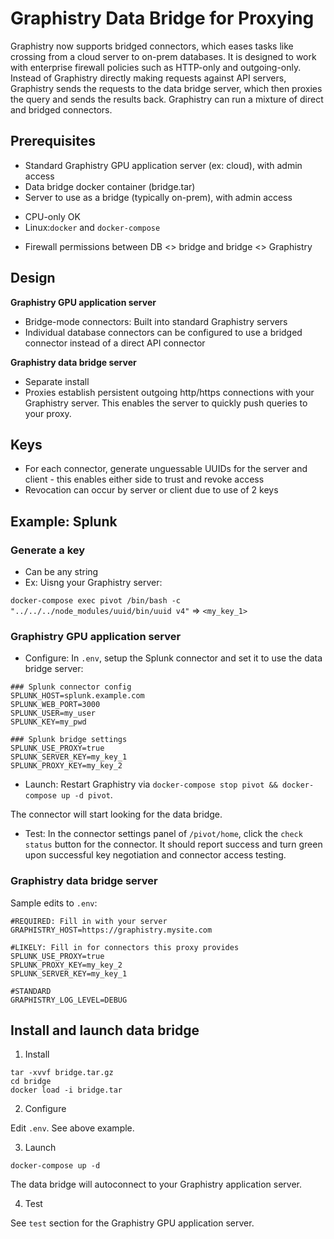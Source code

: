 # Graphistry Data Bridge for Proxying

Graphistry now supports bridged connectors, which eases tasks like crossing from a cloud server to on-prem databases. It is designed to work with enterprise firewall policies such as HTTP-only and outgoing-only. Instead of Graphistry directly making requests against API servers, Graphistry sends the requests to the data bridge server, which then proxies the query and sends the results back. Graphistry can run a mixture of direct and bridged connectors.

## Prerequisites

* Standard Graphistry GPU application server (ex: cloud), with admin access
* Data bridge docker container (bridge.tar)
* Server to use as a bridge (typically on-prem), with admin access
- CPU-only OK
- Linux:`docker` and `docker-compose`
* Firewall permissions between DB <> bridge and bridge <> Graphistry

## Design

**Graphistry GPU application server**

* Bridge-mode connectors: Built into standard Graphistry servers
* Individual database connectors can be configured to use a bridged connector instead of a direct API connector

**Graphistry data bridge server**

* Separate install 
* Proxies establish persistent outgoing http/https connections with your Graphistry server. This enables the server to quickly push queries to your proxy.

## Keys

* For each connector, generate unguessable UUIDs for the server and client - this enables either side to trust and revoke access
* Revocation can occur by server or client due to use of 2 keys

## Example: Splunk

### Generate a key

* Can be any string
* Ex: Uisng your Graphistry server:

`docker-compose exec pivot /bin/bash -c "../../../node_modules/uuid/bin/uuid v4"` => `<my_key_1>`

### Graphistry GPU application server

* Configure: In `.env`, setup the Splunk connector and set it to use the data bridge server:

```
### Splunk connector config
SPLUNK_HOST=splunk.example.com
SPLUNK_WEB_PORT=3000
SPLUNK_USER=my_user
SPLUNK_KEY=my_pwd

### Splunk bridge settings
SPLUNK_USE_PROXY=true
SPLUNK_SERVER_KEY=my_key_1
SPLUNK_PROXY_KEY=my_key_2
```

* Launch: Restart Graphistry via `docker-compose stop pivot && docker-compose up -d pivot`. 

The connector will start looking for the data bridge.

* Test: In the connector settings panel of `/pivot/home`, click the `check status` button for the connector. It should report success and turn green upon successful key negotiation and connector access testing. 

### Graphistry data bridge server

Sample edits to `.env`:

```
#REQUIRED: Fill in with your server
GRAPHISTRY_HOST=https://graphistry.mysite.com

#LIKELY: Fill in for connectors this proxy provides
SPLUNK_USE_PROXY=true
SPLUNK_PROXY_KEY=my_key_2
SPLUNK_SERVER_KEY=my_key_1

#STANDARD      
GRAPHISTRY_LOG_LEVEL=DEBUG       
```

## Install and launch data bridge

1. Install
```
tar -xvvf bridge.tar.gz
cd bridge
docker load -i bridge.tar
```

2. Configure

Edit `.env`. See above example.

3. Launch

```
docker-compose up -d
```

The data bridge will autoconnect to your Graphistry application server. 

4. Test

See `test` section for the Graphistry GPU application server.

